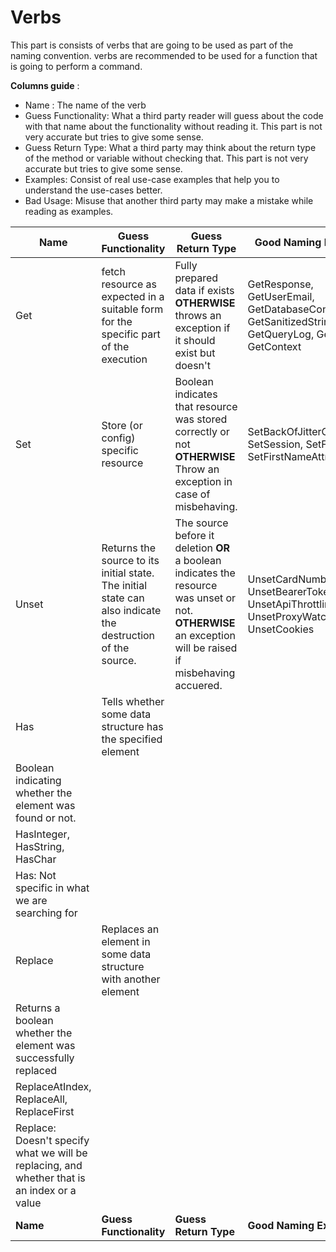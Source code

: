# Verbs

This part is consists of verbs that are going to be used as part of the naming convention. verbs are recommended to be used for a function that is going to perform a command.

**Columns guide** :

- Name : The name of the verb
- Guess Functionality: What a third party reader will guess about the code with that name about the functionality without reading it. This part is not very accurate but tries to give some sense.
- Guess Return Type: What a third party may think about the return type of the method or variable without checking that. This part is not very accurate but tries to give some sense.
- Examples: Consist of real use-case examples that help you to understand the use-cases better.
- Bad Usage: Misuse that another third party may make a mistake while reading as examples.

| Name     | Guess Functionality                                                                                         | Guess Return Type                                                                                                                                          | Good Naming Examples                                                                                   | Bad Naming Examples                                                 |
| -------- | ----------------------------------------------------------------------------------------------------------- | ---------------------------------------------------------------------------------------------------------------------------------------------------------- | ------------------------------------------------------------------------------------------------------ | ------------------------------------------------------------------- |
| Get      | fetch resource as expected in a suitable form for the specific part of the execution                        | Fully prepared data if exists **OTHERWISE** throws an exception if it should exist but doesn't                                                             | GetResponse, GetUserEmail, GetDatabaseConnection, GetSanitizedString, GetQueryLog, GetHttp, GetContext | NEED CONTRIBUTION                                                   |
| Set      | Store (or config) specific resource                                                                         | Boolean indicates that resource was stored correctly or not **OTHERWISE** Throw an exception in case of misbehaving.                                       | SetBackOfJitterConnection, SetSession, SetFilter, SetFirstNameAttribute                                | SetData: It does not indicate what kind of data is going to be set. |
| Unset    | Returns the source to its initial state. The initial state can also indicate the destruction of the source. | The source before it deletion **OR** a boolean indicates the resource was unset or not. **OTHERWISE** an exception will be raised if misbehaving accuered. | UnsetCardNumber, UnsetBearerToken, UnsetApiThrottlingCounter, UnsetProxyWatcher, UnsetCookies          | _NEED CONTRIBUTION_                                                 |
| Has      | Tells whether some data structure has the specified element
| Boolean indicating whether the element was found or not.
| HasInteger, HasString, HasChar
| Has: Not specific in what we are searching for |
| Replace  | Replaces an element in some data structure with another element
| Returns a boolean whether the element was successfully replaced
| ReplaceAtIndex, ReplaceAll, ReplaceFirst
| Replace: Doesn't specify what we will be replacing, and whether that is an index or a value |
| **Name** | **Guess Functionality**                                                                                     | **Guess Return Type**                                                                                                                                      | **Good Naming Examples**                                                                               | **Bad Naming Example**                                              |
